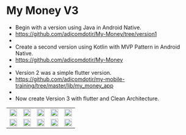 # My Money V3

- Begin with a version using Java in Android Native. 
- https://github.com/adicomdotir/My-Money/tree/version1
-
- Create a second version using Kotlin with MVP Pattern in Android Native. 
- https://github.com/adicomdotir/My-Money
-
- Version 2 was a simple flutter version. 
- https://github.com/adicomdotir/my-mobile-training/tree/master/lib/my_money_app
- 
- Now create Version 3 with flutter and Clean Architecture.

<table>
  <tr>
    <td><img src="https://raw.github.com/adicomdotir/my_money_v3/main/screenshots/1.png"  width="100%" height="100%"></td>
    <td><img src="https://raw.github.com/adicomdotir/my_money_v3/main/screenshots/2.png"  width="100%" height="100%"></td>
    <td><img src="https://raw.github.com/adicomdotir/my_money_v3/main/screenshots/3.png"  width="100%" height="100%"></td>
    <td><img src="https://raw.github.com/adicomdotir/my_money_v3/main/screenshots/4.png"  width="100%" height="100%"></td>
    <td><img src="https://raw.github.com/adicomdotir/my_money_v3/main/screenshots/9.png"  width="100%" height="100%"></td>
  </tr>
  <tr>
    <td><img src="https://raw.github.com/adicomdotir/my_money_v3/main/screenshots/5.png"  width="100%" height="100%"></td>
    <td><img src="https://raw.github.com/adicomdotir/my_money_v3/main/screenshots/6.png"  width="100%" height="100%"></td>
    <td><img src="https://raw.github.com/adicomdotir/my_money_v3/main/screenshots/7.png"  width="100%" height="100%"></td>
    <td><img src="https://raw.github.com/adicomdotir/my_money_v3/main/screenshots/8.png"  width="100%" height="100%"></td>
    <td><img src="https://raw.github.com/adicomdotir/my_money_v3/main/screenshots/4.png"  width="100%" height="100%"></td>
  </tr>
 </table>
